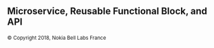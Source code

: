 ## Microservice, Reusable Functional Block, and API



<footer><small>&copy; Copyright 2018, Nokia Bell Labs France</small></footer>



